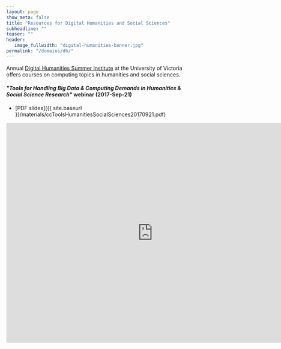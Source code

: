 ```yaml
---
layout: page
show_meta: false
title: "Resources for Digital Humanities and Social Sciences"
subheadline: ""
teaser: ""
header:
   image_fullwidth: "digital-humanities-banner.jpg"
permalink: "/domains/dh/"
---
```


<!-- 1. Open `_config.yml` and work it through, it's well documented -->
<!-- 1. [Read the documentation][1] to check out all features of *Feeling Responsive*. -->
<!--  [1]: {{ site.url }}{{ site.baseurl }}/documentation/ -->

Annual [Digital Humanities Summer Institute](http://www.dhsi.org) at the University of Victoria offers
courses on computing topics in humanities and social sciences.

#### *"Tools for Handling Big Data & Computing Demands in Humanities & Social Science Research"* webinar (2017-Sep-21)

* [PDF slides]({{ site.baseurl }}/materials/ccToolsHumanitiesSocialSciences20170921.pdf)

<div class="flex-video">
	<iframe width="780" height="585" src="https://www.youtube.com/embed/5p201-BcVLo" frameborder="0"
	allow="autoplay; encrypted-media" allowfullscreen></iframe>
</div>

&nbsp;
